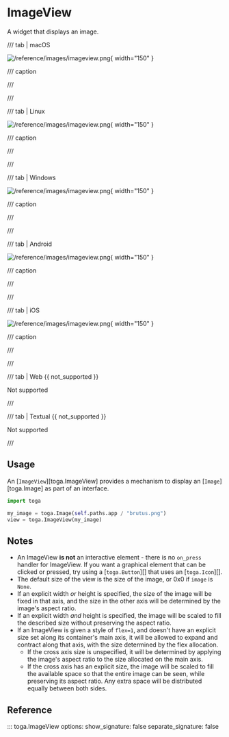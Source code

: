 # ImageView

A widget that displays an image.

/// tab | macOS

![/reference/images/imageview.png](/reference/images/imageview.png){ width="150" }

/// caption

///

<!-- TODO: Update alt text -->

///

/// tab | Linux

![/reference/images/imageview.png](/reference/images/imageview.png){ width="150" }

/// caption

///

<!-- TODO: Update alt text -->

///

/// tab | Windows

![/reference/images/imageview.png](/reference/images/imageview.png){ width="150" }

/// caption

///

<!-- TODO: Update alt text -->

///

/// tab | Android

![/reference/images/imageview.png](/reference/images/imageview.png){ width="150" }

/// caption

///

<!-- TODO: Update alt text -->

///

/// tab | iOS

![/reference/images/imageview.png](/reference/images/imageview.png){ width="150" }

/// caption

///

<!-- TODO: Update alt text -->

///

/// tab | Web {{ not_supported }}

Not supported

///

/// tab | Textual {{ not_supported }}

Not supported

///

## Usage

An [`ImageView`][toga.ImageView] provides a mechanism to display an [`Image`][toga.Image] as part of an interface.

```python
import toga

my_image = toga.Image(self.paths.app / "brutus.png")
view = toga.ImageView(my_image)
```

## Notes

- An ImageView **is not** an interactive element - there is no `on_press` handler for ImageView. If you want a graphical element that can be clicked or pressed, try using a [`toga.Button`][] that uses an [`toga.Icon`][].
- The default size of the view is the size of the image, or 0x0 if `image` is `None`.
- If an explicit width *or* height is specified, the size of the image will be fixed in that axis, and the size in the other axis will be determined by the image's aspect ratio.
- If an explicit width *and* height is specified, the image will be scaled to fill the described size without preserving the aspect ratio.
- If an ImageView is given a style of `flex=1`, and doesn't have an explicit size set along its container's main axis, it will be allowed to expand and contract along that axis, with the size determined by the flex allocation.
  - If the cross axis size is unspecified, it will be determined by applying the image's aspect ratio to the size allocated on the main axis.
  - If the cross axis has an explicit size, the image will be scaled to fill the available space so that the entire image can be seen, while preserving its aspect ratio. Any extra space will be distributed equally between both sides.

## Reference

::: toga.ImageView     options:         show_signature: false         separate_signature: false
